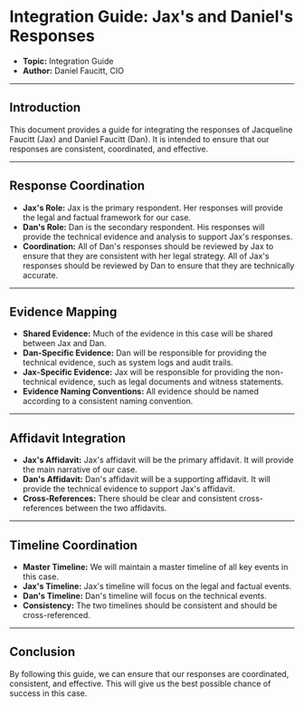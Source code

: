 # Integration Guide: Jax's and Daniel's Responses

- **Topic:** Integration Guide
- **Author:** Daniel Faucitt, CIO

---

## Introduction

This document provides a guide for integrating the responses of Jacqueline Faucitt (Jax) and Daniel Faucitt (Dan). It is intended to ensure that our responses are consistent, coordinated, and effective.

---

## Response Coordination

- **Jax's Role:** Jax is the primary respondent. Her responses will provide the legal and factual framework for our case.
- **Dan's Role:** Dan is the secondary respondent. His responses will provide the technical evidence and analysis to support Jax's responses.
- **Coordination:** All of Dan's responses should be reviewed by Jax to ensure that they are consistent with her legal strategy. All of Jax's responses should be reviewed by Dan to ensure that they are technically accurate.

---

## Evidence Mapping

- **Shared Evidence:** Much of the evidence in this case will be shared between Jax and Dan.
- **Dan-Specific Evidence:** Dan will be responsible for providing the technical evidence, such as system logs and audit trails.
- **Jax-Specific Evidence:** Jax will be responsible for providing the non-technical evidence, such as legal documents and witness statements.
- **Evidence Naming Conventions:** All evidence should be named according to a consistent naming convention.

---

## Affidavit Integration

- **Jax's Affidavit:** Jax's affidavit will be the primary affidavit. It will provide the main narrative of our case.
- **Dan's Affidavit:** Dan's affidavit will be a supporting affidavit. It will provide the technical evidence to support Jax's affidavit.
- **Cross-References:** There should be clear and consistent cross-references between the two affidavits.

---

## Timeline Coordination

- **Master Timeline:** We will maintain a master timeline of all key events in this case.
- **Jax's Timeline:** Jax's timeline will focus on the legal and factual events.
- **Dan's Timeline:** Dan's timeline will focus on the technical events.
- **Consistency:** The two timelines should be consistent and should be cross-referenced.

---

## Conclusion

By following this guide, we can ensure that our responses are coordinated, consistent, and effective. This will give us the best possible chance of success in this case.
